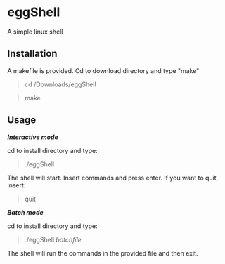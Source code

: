 # eggShell
A simple linux shell

## Installation
A makefile is provided. Cd to download directory and type "make"
>cd /Downloads/eggShell

>make

## Usage

**_Interactive mode_**

cd to install directory and type:
>./eggShell

The shell will start. Insert commands and press enter.
If you want to quit, insert:
>quit



**_Batch mode_**

cd to install directory and type:
>./eggShell *batchfile*

The shell will run the commands in the provided file and then exit.

